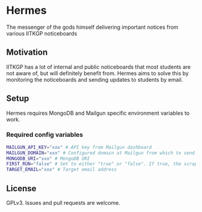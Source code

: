 # Hermes

The messenger of the gods himself delivering important notices from various IITKGP noticeboards

## Motivation

IITKGP has a lot of internal and public noticeboards that most students are not aware of, but will definitely benefit from. Hermes aims to solve this by monitoring the noticeboards and sending updates to students by email.

## Setup

Hermes requires MongoDB and Mailgun specific environment variables to work.

### Required config variables

```sh
MAILGUN_API_KEY="xxx" # API key from Mailgun dashboard
MAILGUN_DOMAIN="xxx" # Configured domain at Mailgun from which to send emails
MONGODB_URI="xxx" # MongoDB URI
FIRST_RUN="false" # Set to either "true" or "false". If true, the scrapers will check ALL notices. Only last 10 otherwise.
TARGET_EMAIL="xxx" # Target email address
```

## License

GPLv3. Issues and pull requests are welcome.
